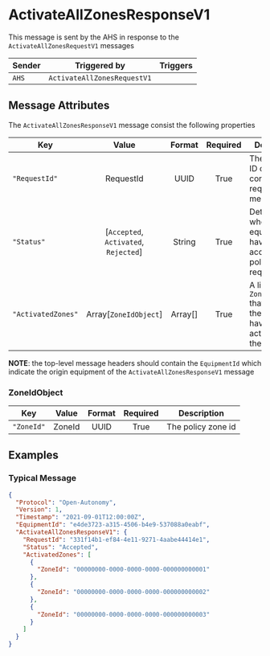 # ActivateAllZonesResponseV1

This message is sent by the AHS in response to the `ActivateAllZonesRequestV1` messages

| Sender | Triggered by | Triggers |
| --- | --- | --- |
| `AHS`  | `ActivateAllZonesRequestV1` |  |


## Message Attributes

The `ActivateAllZonesResponseV1` message consist the following properties

| Key | Value | Format | Required | Description |
| --- | :---: | :---: | :---: | --- |
| `"RequestId"` | RequestId | UUID | True |The request ID of the corresponding request message |
| `"Status"` | [`Accepted`, `Activated`, `Rejected`] | String | True | Determine whether the equipment have accepted the policy zones request|
| `"ActivatedZones"` | Array[`ZoneIdObject`] | Array[] | True | A list of `ZoneIdObject` that indicates the zones that have been activated by the equipment |


**NOTE**: the top-level message headers should contain the `EquipmentId` which indicate the origin equipment of the `ActivateAllZonesResponseV1` message 

### ZoneIdObject
| Key | Value | Format | Required | Description |
| --- | :---: | :---: | :---: | --- |
| `"ZoneId"` | ZoneId | UUID | True | The policy zone id |


## Examples
### Typical Message
```JSON
{
  "Protocol": "Open-Autonomy",
  "Version": 1,
  "Timestamp": "2021-09-01T12:00:00Z",
  "EquipmentId": "e4de3723-a315-4506-b4e9-537088a0eabf",
  "ActivateAllZonesResponseV1": {
    "RequestId": "331f14b1-ef84-4e11-9271-4aabe44414e1",
    "Status": "Accepted",
    "ActivatedZones": [
      {
        "ZoneId": "00000000-0000-0000-0000-000000000001"
      },
      {
        "ZoneId": "00000000-0000-0000-0000-000000000002"
      },
      {
        "ZoneId": "00000000-0000-0000-0000-000000000003"
      }
    ]
  } 
}
```
